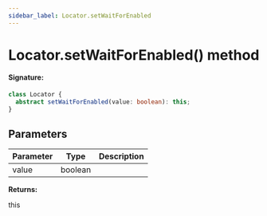 ```yaml
---
sidebar_label: Locator.setWaitForEnabled
---
```


# Locator.setWaitForEnabled() method

#### Signature:

```typescript
class Locator {
  abstract setWaitForEnabled(value: boolean): this;
}
```

## Parameters

| Parameter | Type    | Description |
| --------- | ------- | ----------- |
| value     | boolean |             |

**Returns:**

this
